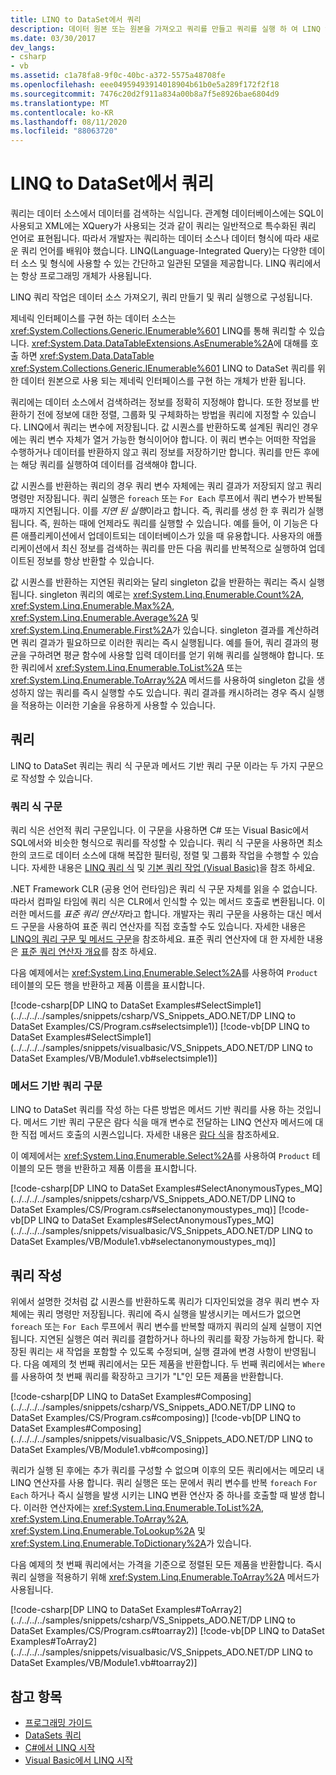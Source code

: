 ```yaml
---
title: LINQ to DataSet에서 쿼리
description: 데이터 원본 또는 원본을 가져오고 쿼리를 만들고 쿼리를 실행 하 여 LINQ to DataSet에서 쿼리를 작성 하는 방법을 알아봅니다.
ms.date: 03/30/2017
dev_langs:
- csharp
- vb
ms.assetid: c1a78fa8-9f0c-40bc-a372-5575a48708fe
ms.openlocfilehash: eee04959493914018904b61b0e5a289f172f2f18
ms.sourcegitcommit: 7476c20d2f911a834a00b8a7f5e8926bae6804d9
ms.translationtype: MT
ms.contentlocale: ko-KR
ms.lasthandoff: 08/11/2020
ms.locfileid: "88063720"
---
```

# <a name="queries-in-linq-to-dataset"></a>LINQ to DataSet에서 쿼리
쿼리는 데이터 소스에서 데이터를 검색하는 식입니다. 관계형 데이터베이스에는 SQL이 사용되고 XML에는 XQuery가 사용되는 것과 같이 쿼리는 일반적으로 특수화된 쿼리 언어로 표현됩니다. 따라서 개발자는 쿼리하는 데이터 소스나 데이터 형식에 따라 새로운 쿼리 언어를 배워야 했습니다. LINQ(Language-Integrated Query)는 다양한 데이터 소스 및 형식에 사용할 수 있는 간단하고 일관된 모델을 제공합니다. LINQ 쿼리에서는 항상 프로그래밍 개체가 사용됩니다.  
  
 LINQ 쿼리 작업은 데이터 소스 가져오기, 쿼리 만들기 및 쿼리 실행으로 구성됩니다.  
  
 제네릭 인터페이스를 구현 하는 데이터 소스는 <xref:System.Collections.Generic.IEnumerable%601> LINQ를 통해 쿼리할 수 있습니다. <xref:System.Data.DataTableExtensions.AsEnumerable%2A>에 대해를 호출 하면 <xref:System.Data.DataTable> <xref:System.Collections.Generic.IEnumerable%601> LINQ to DataSet 쿼리를 위한 데이터 원본으로 사용 되는 제네릭 인터페이스를 구현 하는 개체가 반환 됩니다.  
  
 쿼리에는 데이터 소스에서 검색하려는 정보를 정확히 지정해야 합니다. 또한 정보를 반환하기 전에 정보에 대한 정렬, 그룹화 및 구체화하는 방법을 쿼리에 지정할 수 있습니다. LINQ에서 쿼리는 변수에 저장됩니다. 값 시퀀스를 반환하도록 설계된 쿼리인 경우에는 쿼리 변수 자체가 열거 가능한 형식이어야 합니다. 이 쿼리 변수는 어떠한 작업을 수행하거나 데이터를 반환하지 않고 쿼리 정보를 저장하기만 합니다. 쿼리를 만든 후에는 해당 쿼리를 실행하여 데이터를 검색해야 합니다.  
  
 값 시퀀스를 반환하는 쿼리의 경우 쿼리 변수 자체에는 쿼리 결과가 저장되지 않고 쿼리 명령만 저장됩니다. 쿼리 실행은 `foreach` 또는 `For Each` 루프에서 쿼리 변수가 반복될 때까지 지연됩니다. 이를 *지연 된 실행*이라고 합니다. 즉, 쿼리를 생성 한 후 쿼리가 실행 됩니다. 즉, 원하는 때에 언제라도 쿼리를 실행할 수 있습니다. 예를 들어, 이 기능은 다른 애플리케이션에서 업데이트되는 데이터베이스가 있을 때 유용합니다. 사용자의 애플리케이션에서 최신 정보를 검색하는 쿼리를 만든 다음 쿼리를 반복적으로 실행하여 업데이트된 정보를 항상 반환할 수 있습니다.  
  
 값 시퀀스를 반환하는 지연된 쿼리와는 달리 singleton 값을 반환하는 쿼리는 즉시 실행됩니다. singleton 쿼리의 예로는 <xref:System.Linq.Enumerable.Count%2A>, <xref:System.Linq.Enumerable.Max%2A>, <xref:System.Linq.Enumerable.Average%2A> 및 <xref:System.Linq.Enumerable.First%2A>가 있습니다. singleton 결과를 계산하려면 쿼리 결과가 필요하므로 이러한 쿼리는 즉시 실행됩니다. 예를 들어, 쿼리 결과의 평균을 구하려면 평균 함수에 사용할 입력 데이터를 얻기 위해 쿼리를 실행해야 합니다. 또한 쿼리에서 <xref:System.Linq.Enumerable.ToList%2A> 또는 <xref:System.Linq.Enumerable.ToArray%2A> 메서드를 사용하여 singleton 값을 생성하지 않는 쿼리를 즉시 실행할 수도 있습니다. 쿼리 결과를 캐시하려는 경우 즉시 실행을 적용하는 이러한 기술을 유용하게 사용할 수 있습니다.
  
## <a name="queries"></a>쿼리  
 LINQ to DataSet 쿼리는 쿼리 식 구문과 메서드 기반 쿼리 구문 이라는 두 가지 구문으로 작성할 수 있습니다.  
  
### <a name="query-expression-syntax"></a>쿼리 식 구문  
 쿼리 식은 선언적 쿼리 구문입니다. 이 구문을 사용하면 C# 또는 Visual Basic에서 SQL에서와 비슷한 형식으로 쿼리를 작성할 수 있습니다. 쿼리 식 구문을 사용하면 최소한의 코드로 데이터 소스에 대해 복잡한 필터링, 정렬 및 그룹화 작업을 수행할 수 있습니다. 자세한 내용은 [LINQ 쿼리 식](../../../csharp/linq/index.md#query-expression-overview) 및 [기본 쿼리 작업 (Visual Basic)](../../../visual-basic/programming-guide/concepts/linq/basic-query-operations.md)을 참조 하세요.
  
 .NET Framework CLR (공용 언어 런타임)은 쿼리 식 구문 자체를 읽을 수 없습니다. 따라서 컴파일 타임에 쿼리 식은 CLR에서 인식할 수 있는 메서드 호출로 변환됩니다. 이러한 메서드를 *표준 쿼리 연산자*라고 합니다. 개발자는 쿼리 구문을 사용하는 대신 메서드 구문을 사용하여 표준 쿼리 연산자를 직접 호출할 수도 있습니다. 자세한 내용은 [LINQ의 쿼리 구문 및 메서드 구문](../../../csharp/programming-guide/concepts/linq/query-syntax-and-method-syntax-in-linq.md)을 참조하세요. 표준 쿼리 연산자에 대 한 자세한 내용은 [표준 쿼리 연산자 개요](../../../csharp/programming-guide/concepts/linq/standard-query-operators-overview.md)를 참조 하세요.  
  
 다음 예제에서는 <xref:System.Linq.Enumerable.Select%2A>를 사용하여 `Product` 테이블의 모든 행을 반환하고 제품 이름을 표시합니다.  
  
 [!code-csharp[DP LINQ to DataSet Examples#SelectSimple1](../../../../samples/snippets/csharp/VS_Snippets_ADO.NET/DP LINQ to DataSet Examples/CS/Program.cs#selectsimple1)]
 [!code-vb[DP LINQ to DataSet Examples#SelectSimple1](../../../../samples/snippets/visualbasic/VS_Snippets_ADO.NET/DP LINQ to DataSet Examples/VB/Module1.vb#selectsimple1)]  
  
### <a name="method-based-query-syntax"></a>메서드 기반 쿼리 구문  
 LINQ to DataSet 쿼리를 작성 하는 다른 방법은 메서드 기반 쿼리를 사용 하는 것입니다. 메서드 기반 쿼리 구문은 람다 식을 매개 변수로 전달하는 LINQ 연산자 메서드에 대한 직접 메서드 호출의 시퀀스입니다. 자세한 내용은 [람다 식](../../../csharp/language-reference/operators/lambda-expressions.md)을 참조하세요.  
  
 이 예제에서는 <xref:System.Linq.Enumerable.Select%2A>를 사용하여 `Product` 테이블의 모든 행을 반환하고 제품 이름을 표시합니다.  
  
 [!code-csharp[DP LINQ to DataSet Examples#SelectAnonymousTypes_MQ](../../../../samples/snippets/csharp/VS_Snippets_ADO.NET/DP LINQ to DataSet Examples/CS/Program.cs#selectanonymoustypes_mq)]
 [!code-vb[DP LINQ to DataSet Examples#SelectAnonymousTypes_MQ](../../../../samples/snippets/visualbasic/VS_Snippets_ADO.NET/DP LINQ to DataSet Examples/VB/Module1.vb#selectanonymoustypes_mq)]  
  
## <a name="composing-queries"></a>쿼리 작성  
 위에서 설명한 것처럼 값 시퀀스를 반환하도록 쿼리가 디자인되었을 경우 쿼리 변수 자체에는 쿼리 명령만 저장됩니다. 쿼리에 즉시 실행을 발생시키는 메서드가 없으면 `foreach` 또는 `For Each` 루프에서 쿼리 변수를 반복할 때까지 쿼리의 실제 실행이 지연됩니다. 지연된 실행은 여러 쿼리를 결합하거나 하나의 쿼리를 확장 가능하게 합니다. 확장된 쿼리는 새 작업을 포함할 수 있도록 수정되며, 실행 결과에 변경 사항이 반영됩니다. 다음 예제의 첫 번째 쿼리에서는 모든 제품을 반환합니다. 두 번째 쿼리에서는 `Where`를 사용하여 첫 번째 쿼리를 확장하고 크기가 "L"인 모든 제품을 반환합니다.  
  
 [!code-csharp[DP LINQ to DataSet Examples#Composing](../../../../samples/snippets/csharp/VS_Snippets_ADO.NET/DP LINQ to DataSet Examples/CS/Program.cs#composing)]
 [!code-vb[DP LINQ to DataSet Examples#Composing](../../../../samples/snippets/visualbasic/VS_Snippets_ADO.NET/DP LINQ to DataSet Examples/VB/Module1.vb#composing)]  
  
 쿼리가 실행 된 후에는 추가 쿼리를 구성할 수 없으며 이후의 모든 쿼리에서는 메모리 내 LINQ 연산자를 사용 합니다. 쿼리 실행은 또는 문에서 쿼리 변수를 반복 `foreach` `For Each` 하거나 즉시 실행을 발생 시키는 LINQ 변환 연산자 중 하나를 호출할 때 발생 합니다. 이러한 연산자에는 <xref:System.Linq.Enumerable.ToList%2A>, <xref:System.Linq.Enumerable.ToArray%2A>, <xref:System.Linq.Enumerable.ToLookup%2A> 및 <xref:System.Linq.Enumerable.ToDictionary%2A>가 있습니다.  
  
 다음 예제의 첫 번째 쿼리에서는 가격을 기준으로 정렬된 모든 제품을 반환합니다. 즉시 쿼리 실행을 적용하기 위해 <xref:System.Linq.Enumerable.ToArray%2A> 메서드가 사용됩니다.  
  
 [!code-csharp[DP LINQ to DataSet Examples#ToArray2](../../../../samples/snippets/csharp/VS_Snippets_ADO.NET/DP LINQ to DataSet Examples/CS/Program.cs#toarray2)]
 [!code-vb[DP LINQ to DataSet Examples#ToArray2](../../../../samples/snippets/visualbasic/VS_Snippets_ADO.NET/DP LINQ to DataSet Examples/VB/Module1.vb#toarray2)]  
  
## <a name="see-also"></a>참고 항목

- [프로그래밍 가이드](programming-guide-linq-to-dataset.md)
- [DataSets 쿼리](querying-datasets-linq-to-dataset.md)
- [C#에서 LINQ 시작](../../../csharp/programming-guide/concepts/linq/index.md)
- [Visual Basic에서 LINQ 시작](../../../visual-basic/programming-guide/concepts/linq/getting-started-with-linq.md)
